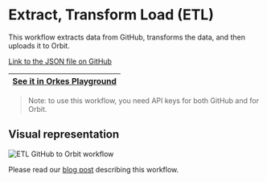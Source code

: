 # Extract, Transform Load (ETL)

This workflow extracts data from GitHub, transforms the data, and then uploads it to Orbit.

[Link to the JSON file on GitHub](https://github.com/conductor-sdk/Simple_ETL)

|[See it in Orkes Playground](https://play.orkes.io/workflowDef/Github_star_workflow)|
|---|

> Note: to use this workflow, you need API keys for both GitHub and for Orbit.  



## Visual representation
![ETL GitHub to Orbit workflow](https://orkes.io/content/img/blogassets/orbitworkflow.png)


Please read our [blog post](https://orkes.io/content/blog/conductor-etl-example) describing this workflow.



